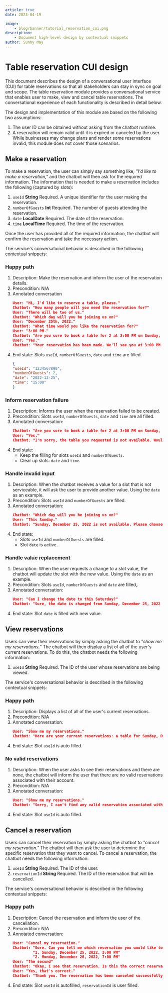 ```yaml
---
article: true
date: 2023-04-19

image:
    - blog/banner/tutorial_reservation_cui.png
description:
    - Document high-level design by contextual snippets
author: Sunny May
---
```


# Table reservation CUI design
This document describes the design of a conversational user interface (CUI) for table reservations so that all stakeholders can stay in sync on goal and scope. The table reservation module provides a conversational service that enables user to make, view and cancel table reservations. The conversational experience of each functionality is described in detail below.

The design and implementation of this module are based on the following two assumptions:
1. The user ID can be obtained without asking from the chatbot runtime.
2. A reservation will remain valid until it is expired or canceled by the user. While businesses may change plans and render some reservations invalid, this module does not cover those scenarios.

## Make a reservation

To make a reservation, the user can simply say something like, *"I'd like to make a reservation,"* and the chatbot will then ask for the required information. The information that is needed to make a reservation includes the following (captured by slots):

1. `useId` **String** Required. A unique identifier for the user making the reservation.
2. `numberOfGuests` **Int** Required. The number of guests attending the reservation.
3. `date` **LocalDate** Required. The date of the reservation.
4. `time` **LocalTime** Required. The time of the reservation.

Once the user has provided all of the required information, the chatbot will confirm the reservation and take the necessary action.

The service's conversational behavior is described in the following contextual snippets:

### Happy path
1. Description: Make the reservation and inform the user of the reservation details.
2. Precondition: N/A
3. Annotated conversation
   ```json
   User: "Hi, I'd like to reserve a table, please."
   Chatbot: "How many people will you need the reservation for?"
   User: "There will be two of us."
   Chatbot: "Which day will you be joining us on?"
   User: "December 25th, 2022."
   Chatbot: "What time would you like the reservation for?"
   User: "3:00 PM."
   Chatbot: "Are you sure to book a table for 2 at 3:00 PM on Sunday, December 25, 2022?"
   User: "Yes."
   Chatbot: "Your reservation has been made. We'll see you at 3:00 PM on Sunday, December 25, 2022. You can check the reservation under your ID: xxxx."
   ```
4. End state: Slots `useId`, `numberOfGuests`, `date` and `time` are filled.
   ```json
   {
   "useId": "1234567890",
   "numberOfGuests": 2,
   "date": "2022-12-25",
   "time": "15:00"
   }
   ```

### Inform reservation failure
1. Description: Informs the user when the reservation failed to be created.
2. Precondition: Slots `useId`, `numberOfGuests`, `date` and `time` are all filled.
3. Annotated conversation:
   ```json
   Chatbot: "Are you sure to book a table for 2 at 3:00 PM on Sunday, December 25, 2022?"
   User: "Yes."
   Chatbot: "I'm sorry, the table you requested is not available. Would you like to try a different time or date?"
   ```
4. End state: 
   - Keep the filling for slots `useId` and `numberOfGuests`.
   - Clear up slots: `date` and `time`.

### Handle invalid input
1. Description: When the chatbot receives a value for a slot that is not serviceable, it will ask the user to provide another value. Using the `date` as an example.
2. Precondition: Slots `useId` and `numberOfGuests` are filled.
3. Annotated conversation:
   ```json
   Chatbot: "Which day will you be joining us on?"
   User: "This Sunday."
   Chatbot: "Sunday, December 25, 2022 is not available. Please choose another date. Which day will you be joining us on?"
   ```
4. End state: 
   - Slots `useId` and `numberOfGuests` are filled.
   - Slot `date` is active.

### Handle value replacement
1. Description: When the user requests a change to a slot value, the chatbot will update the slot with the new value. Using the `date` as an example.
2. Precondition: Slots `useId`, `numberOfGuests` and `date` are filled,.
3. Annotated conversation:
   ```json
   User: "Can I change the date to this Saturday?"
   Chatbot: "Sure, the date is changed from Sunday, December 25, 2022 to Saturday, December 24, 2022."
   ```
4. End state: Slot `date` is filled with new value.

## View reservations

Users can view their reservations by simply asking the chatbot to "*show me my reservations.*" The chatbot will then display a list of all of the user's current reservations. To do this, the chatbot needs the following information:

1. `useId` **String** Required. The ID of the user whose reservations are being viewed.

The service's conversational behavior is described in the following contextual snippets:

### Happy path
1. Description: Displays a list of all of the user's current reservations.
2. Precondition: N/A
3. Annotated conversation:
   ```json
   User: "Show me my reservations."
   Chatbot: "Here are your current reservations: a table for Sunday, December 25, 2022, at 3:00 PM."
   ```
4. End state: Slot `useId` is auto filled.

### No valid reservations
1. Description: When the user asks to see their reservations and there are none, the chatbot will inform the user that there are no valid reservations associated with their account.
2. Precondition: N/A
3. Annotated conversation:
   ```json
   User: "Show me my reservations."
   Chatbot: "Sorry, I can't find any valid reservation associated with your account. Please check to make sure that you made the reservation with your current account."
   ```   
4. End state: Slot `useId` is auto filled.

## Cancel a reservation

Users can cancel their reservation by simply asking the chatbot to *"cancel my reservation."* The chatbot will then ask the user to determine the specific reservation that they want to cancel. To cancel a reservation, the chatbot needs the following information:

1. `useId` **String** Required. The ID of the user.
2. `reservationId` **String** Required. The ID of the reservation that will be cancelled.

The service's conversational behavior is described in the following contextual snippets:

### Happy path
1. Description: Cancel the reservation and inform the user of the cancellation.
2. Precondition: N/A
3. Annotated conversation:
   ```json
   User: "Cancel my reservation."
   Chatbot: "Sure. Can you tell me which reservation you would like to cancel?"
            "1. Sunday, December 25, 2022, 3:00 PM"
            "2. Monday, December 26, 2022, 7:00 PM"
   User: "The second"
   Chatbot: "Okay, I see that reservation. Is this the correct reservation?"
   User: "Yes, that's correct."
   Chatbot: "Thank you. The reservation has been canceled successfully."
   ```
4. End state: Slot `useId` is autofilled, `reservationId` is user filled.
